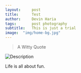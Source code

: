 ```yaml
---
layout:     post
title:      Test
author:     Devin Haria
tags: 		post photography
subtitle:  	This is just a trial
image:  "img/home-bg.jpg"  
---
```

<!-- Start Writing Below in Markdown -->

> A Witty Quote

![Description](http://devinharia.github.io/blog/img/home-bg.jpg)

Life is all about fun.


